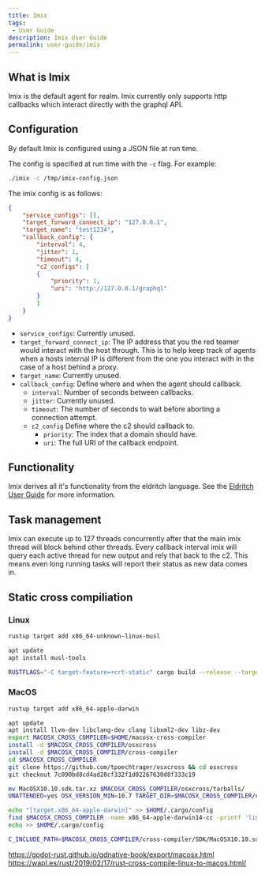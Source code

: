 ```yaml
---
title: Imix
tags:
 - User Guide
description: Imix User Guide
permalink: user-guide/imix
---
```

## What is Imix
Imix is the default agent for realm.
Imix currently only supports http callbacks which interact directly with the graphql API.

## Configuration
By default Imix is configured using a JSON file at run time.

The config is specified at run time with the `-c` flag.
For example:
```bash
./imix -c /tmp/imix-config.json
```

The imix config is as follows:
```json
{
    "service_configs": [],
    "target_forward_connect_ip": "127.0.0.1",
    "target_name": "test1234",
    "callback_config": {
        "interval": 4,
        "jitter": 1,
        "timeout": 4,
        "c2_configs": [
        {
            "priority": 1,
            "uri": "http://127.0.0.1/graphql"
        }
        ]
    }
}
```

- `service_configs`: Currently unused.
- `target_forward_connect_ip`: The IP address that you the red teamer would interact with the host through. This is to help keep track of agents when a hosts internal IP is different from the one you interact with in the case of a host behind a proxy.
- `target_name`: Currently unused.
- `callback_config`: Define where and when the agent should callback.
    - `interval`: Number of seconds between callbacks.
    - `jitter`: Currently unused.
    - `timeout`: The number of seconds to wait before aborting a connection attempt.
    - `c2_config` Define where the c2 should callback to.
        - `priority`: The index that a domain should have.
        - `uri`: The full URI of the callback endpoint.

## Functionality
Imix derives all it's functionality from the eldritch language.
See the [Eldritch User Guide](/user-guide/eldritch) for more information.

## Task management
Imix can execute up to 127 threads concurrently after that the main imix thread will block behind other threads.
Every callback interval imix will query each active thread for new output and rely that back to the c2. This means even long running tasks will report their status as new data comes in.

## Static cross compiliation

### Linux

```bash
rustup target add x86_64-unknown-linux-musl

apt update
apt install musl-tools

RUSTFLAGS="-C target-feature=+crt-static" cargo build --release --target=x86_64-unknown-linux-musl
```

### MacOS
```bash
rustup target add x86_64-apple-darwin

apt update
apt install llvm-dev libclang-dev clang libxml2-dev libz-dev
export MACOSX_CROSS_COMPILER=$HOME/macosx-cross-compiler
install -d $MACOSX_CROSS_COMPILER/osxcross
install -d $MACOSX_CROSS_COMPILER/cross-compiler
cd $MACOSX_CROSS_COMPILER
git clone https://github.com/tpoechtrager/osxcross && cd osxcross
git checkout 7c090bd8cd4ad28cf332f1d02267630d8f333c19

mv MacOSX10.10.sdk.tar.xz $MACOSX_CROSS_COMPILER/osxcross/tarballs/
UNATTENDED=yes OSX_VERSION_MIN=10.7 TARGET_DIR=$MACOSX_CROSS_COMPILER/cross-compiler ./build.sh

echo "[target.x86_64-apple-darwin]" >> $HOME/.cargo/config
find $MACOSX_CROSS_COMPILER -name x86_64-apple-darwin14-cc -printf 'linker = "%p"\n' >> $HOME/.cargo/config
echo >> $HOME/.cargo/config

C_INCLUDE_PATH=$MACOSX_CROSS_COMPILER/cross-compiler/SDK/MacOSX10.10.sdk/usr/include CC=$MACOSX_CROSS_COMPILER/cross-compiler/bin/x86_64-apple-darwin14-cc RUSTFLAGS="-C target-feature=+crt-static" cargo build --release --target=x86_64-apple-darwin
```

https://godot-rust.github.io/gdnative-book/export/macosx.html
https://wapl.es/rust/2019/02/17/rust-cross-compile-linux-to-macos.html/
